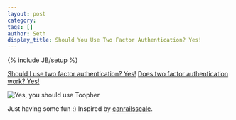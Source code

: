 ```yaml
---
layout: post
category: 
tags: []
author: Seth
display_title: Should You Use Two Factor Authentication? Yes!
---
```

{% include JB/setup %}

[Should I use two factor authentication? Yes!](http://www.shouldiusetwofactorauthentication.com/)
[Does two factor authentication work? Yes!](http://www.doestwofactorauthenticationwork.com/)

![Yes, you should use Toopher](http://i.imgur.com/EftY63v.png)

Just having some fun :) Inspired by [canrailsscale](http://canrailsscale.com). 

